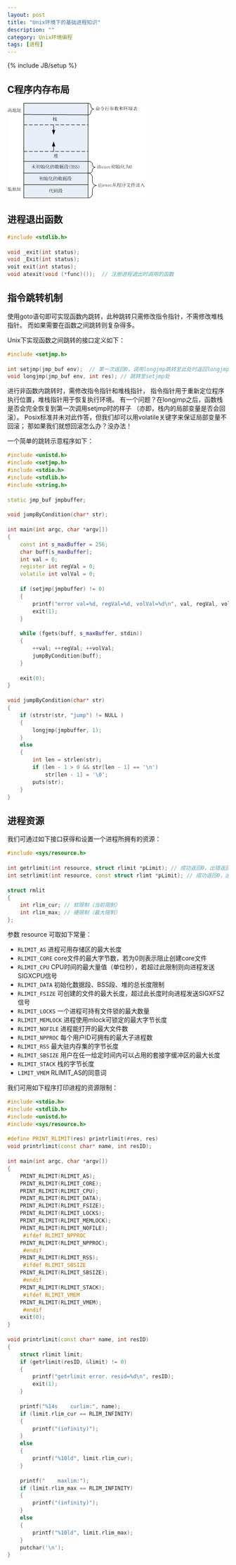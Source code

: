 ```yaml
---
layout: post
title: "Unix环境下的基础进程知识"
description: ""
category: Unix环境编程
tags: [进程]
---
```

{% include JB/setup %}

## C程序内存布局

![](/images/unix/process/c-memstructure.png)

## 进程退出函数

``` c++
#include <stdlib.h>

void _exit(int status);
void _Exit(int status);
voit exit(int status);
void atexit(void (*func)());  // 注册进程退出时调用的函数
```

## 指令跳转机制

使用goto语句即可实现函数内跳转，此种跳转只需修改指令指针，不需修改堆栈指针。
而如果需要在函数之间跳转则复杂得多。

Unix下实现函数之间跳转的接口定义如下：

``` c++
#include <setjmp.h>

int setjmp(jmp_buf env);  // 第一次返回0，调用longjmp跳转至此处时返回longjmp所设置的参数
void longjmp(jmp_buf env, int res); // 跳转至setjmp处
```

进行非函数内跳转时，需修改指令指针和堆栈指针，
指令指针用于重新定位程序执行位置，堆栈指针用于恢复执行环境。
有一个问题？在longjmp之后，函数栈是否会完全恢复到第一次调用setjmp时的样子
（亦即，栈内的局部变量是否会回滚）。
Posix标准并未对此作答，但我们却可以用volatile关键字来保证局部变量不回滚；
那如果我们就想回滚怎么办？没办法！

一个简单的跳转示意程序如下：

``` c++
#include <unistd.h>
#include <setjmp.h>
#include <stdio.h>
#include <stdlib.h>
#include <string.h>

static jmp_buf jmpbuffer;

void jumpByCondition(char* str);

int main(int argc, char *argv[])
{
    const int s_maxBuffer = 256;
    char buff[s_maxBuffer];
    int val = 0;
    register int regVal = 0;
    volatile int volVal = 0;

    if (setjmp(jmpbuffer) != 0)
    {
        printf("error val=%d, regVal=%d, volVal=%d\n", val, regVal, volVal);
        exit(1);
    }

    while (fgets(buff, s_maxBuffer, stdin))
    {
        ++val; ++regVal; ++volVal;
        jumpByCondition(buff);
    }

    exit(0);
}

void jumpByCondition(char* str)
{
    if (strstr(str, "jump") != NULL )
    {
        longjmp(jmpbuffer, 1);
    }
    else
    {
        int len = strlen(str);
        if (len - 1 > 0 && str[len - 1] == '\n')
            str[len - 1] = '\0';
        puts(str);
    }
}
```

## 进程资源

我们可通过如下接口获得和设置一个进程所拥有的资源：

``` c++
#include <sys/resource.h>

int getrlimit(int resource, struct rlimit *pLimit); // 成功返回0，出错返回非0
int setrlimit(int resource, const struct rlimt *pLimit); // 成功返回0，出错返回非0

struct rmlit
{
	int rlim_cur; // 软限制（当前限制）
	int rlim_max; // 硬限制（最大限制）
};
```

参数 resource 可取如下常量：

  + `RLIMIT_AS` 进程可用存储区的最大长度
  + `RLIMIT_CORE` core文件的最大字节数，若为0则表示阻止创建core文件
  + `RLIMIT_CPU` CPU时间的最大量值（单位秒），若超过此限制则向进程发送SIGXCPU信号
  + `RLIMIT_DATA` 初始化数据段、BSS段、堆的总长度限制
  + `RLIMIT_FSIZE` 可创建的文件的最大长度，超过此长度时向进程发送SIGXFSZ信号
  + `RLIMIT_LOCKS` 一个进程可持有文件锁的最大数量
  + `RLIMIT_MEMLOCK` 进程使用mlock可锁定的最大字节长度
  + `RLIMIT_NOFILE` 进程能打开的最大文件数
  + `RLIMIT_NPPROC` 每个用户ID可拥有的最大子进程数
  + `RLIMIT_RSS` 最大驻内存集的字节长度
  + `RLIMIT_SBSIZE` 用户在任一给定时间内可以占用的套接字缓冲区的最大长度
  + `RLIMIT_STACK` 栈的字节长度
  + `LIMIT_VMEM` RLIMIT_AS的同意词

我们可用如下程序打印进程的资源限制：

``` c++
#include <stdio.h>
#include <stdlib.h>
#include <unistd.h>
#include <sys/resource.h>

#define PRINT_RLIMIT(res) printrlimit(#res, res)
void printrlimit(const char* name, int resID);

int main(int argc, char *argv[])
{
	PRINT_RLIMIT(RLIMIT_AS);
	PRINT_RLIMIT(RLIMIT_CORE);
	PRINT_RLIMIT(RLIMIT_CPU);
	PRINT_RLIMIT(RLIMIT_DATA);
	PRINT_RLIMIT(RLIMIT_FSIZE);
	PRINT_RLIMIT(RLIMIT_LOCKS);
	PRINT_RLIMIT(RLIMIT_MEMLOCK);
	PRINT_RLIMIT(RLIMIT_NOFILE);
     #ifdef RLIMIT_NPPROC
	PRINT_RLIMIT(RLIMIT_NPPROC);
     #endif
	PRINT_RLIMIT(RLIMIT_RSS);
     #ifdef RLIMIT_SBSIZE
	PRINT_RLIMIT(RLIMIT_SBSIZE);
     #endif
	PRINT_RLIMIT(RLIMIT_STACK);
     #ifdef RLIMIT_VMEM
	PRINT_RLIMIT(RLIMIT_VMEM);
     #endif
	exit(0);
}

void printrlimit(const char* name, int resID)
{
	struct rlimit limit;
	if (getrlimit(resID, &limit) != 0)
	{
		printf("getrlimit error. resid=%d\n", resID);
		exit(1);
	}

	printf("%14s    curlim:", name);
	if (limit.rlim_cur == RLIM_INFINITY)
	{
		printf("(infinity)");
	}
	else
	{
		printf("%10ld", limit.rlim_cur);
	}

	printf("    maxlim:");
	if (limit.rlim_max == RLIM_INFINITY)
	{
		printf("(infinity)");
	}
	else
	{
		printf("%10ld", limit.rlim_max);
	}
	putchar('\n');
}
```
